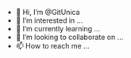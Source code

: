 - 👋 Hi, I’m @GitUnica
- 👀 I’m interested in ...
- 🌱 I’m currently learning ...
- 💞️ I’m looking to collaborate on ...
- 📫 How to reach me ...

<!---
GitUnica/GitUnica is a ✨ special ✨ repository because its `README.md` (this file) appears on your GitHub profile.
You can click the Preview link to take a look at your changes.
--->
